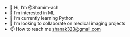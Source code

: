 - 👋 Hi, I’m @Shamim-ach
- 👀 I’m interested in ML
- 🌱 I’m currently learning Python 
- 💞️ I’m looking to collaborate on medical imaging projects 
- 📫 How to reach me shanak323@gmail.com

<!---
Shamim-ach/Shamim-ach is a ✨ special ✨ repository because its `README.md` (this file) appears on your GitHub profile.
You can click the Preview link to take a look at your changes.
--->
